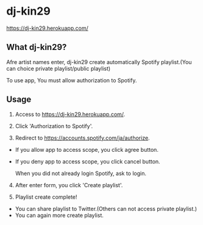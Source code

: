# dj-kin29

https://dj-kin29.herokuapp.com/


## What dj-kin29?

Afre artist names enter, dj-kin29 create automatically Spotify playlist.(You can choice private playlist/public playlist)

To use app, You must allow authorization to Spotify.

## Usage
1. Access to https://dj-kin29.herokuapp.com/.

2. Click 'Authorization to Spotify'.

3. Redirect to https://accounts.spotify.com/ja/authorize.

- If you allow app to access scope, you click agree button.
- If you deny app to access scope, you click cancel button.

  When you did not already login Spotify, ask to login.

4. After enter form, you click 'Create playlist'.

5. Playlist create complete!

- You can share playlist to Twitter.(Others can not access private playlist.)
- You can again more create playlist.
